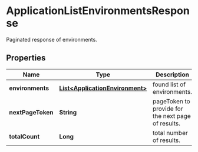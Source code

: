 

# ApplicationListEnvironmentsResponse

Paginated response of environments.

## Properties

Name | Type | Description | Notes
------------ | ------------- | ------------- | -------------
**environments** | [**List&lt;ApplicationEnvironment&gt;**](ApplicationEnvironment.md) | found list of environments. |  [optional]
**nextPageToken** | **String** | pageToken to provide for the next page of results. |  [optional]
**totalCount** | **Long** | total number of results. |  [optional]



